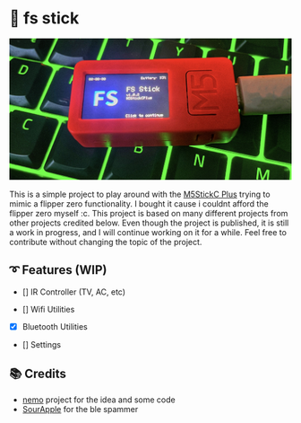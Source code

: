 # 💫 fs stick

![img](.github/showcase.jpeg)

This is a simple project to play around with the [M5StickC Plus](https://m5stack.com/products/m5stickc-plus-esp32-pico-mini-iot-development-kit) trying to mimic a flipper zero functionality. I bought it cause i couldnt afford the flipper zero myself :c. This project is based on many different projects from other projects credited below. Even though the project is published, it is still a work in progress, and I will continue working on it for a while. Feel free to contribute without changing the topic of the project.

## ➰ Features (WIP)
* [] IR Controller (TV, AC, etc)

* [] Wifi Utilities

* [x] Bluetooth Utilities

* [] Settings

## 📚 Credits

* [nemo](https://github.com/n0xa/m5stick-nemo) project for the idea and some code
* [SourApple](https://github.com/RapierXbox/ESP32-Sour-Apple) for the ble spammer